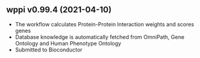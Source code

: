 ## wppi v0.99.4 (2021-04-10)

+ The workflow calculates Protein-Protein Interaction weights and scores genes
+ Database knowledge is automatically fetched from
  OmniPath, Gene Ontology and Human Phenotype Ontology
+ Submitted to Bioconductor
